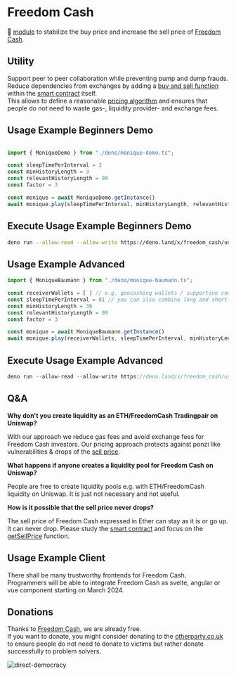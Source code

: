 # Freedom Cash
🦕 [module](https://deno.land/x/freedom_cash) to stabilize the buy price and increase the sell price of [Freedom Cash](https://FreedomCash.org).  

## Utility 
Support peer to peer collaboration while preventing pump and dump frauds.  
Reduce dependencies from exchanges by adding a [buy and sell function](https://github.com/monique-baumann/freedom-cash/blob/main/blockchain/freedom-cash.sol#L59-L71) within the [smart contract](https://github.com/monique-baumann/freedom-cash/blob/main/blockchain/freedom-cash.sol) itself.  
This allows to define a reasonable [pricing algorithm](https://github.com/monique-baumann/freedom-cash/blob/main/blockchain/freedom-cash.sol#L49-L58) and ensures that people do not need to waste gas-, liquidity provider- and exchange fees.   

## Usage Example Beginners Demo

```ts

import { MoniqueDemo } from "./deno/monique-demo.ts";

const sleepTimePerInterval = 3
const minHistoryLength = 3
const relevantHistoryLength = 99
const factor = 3

const monique = await MoniqueDemo.getInstance()
await monique.play(sleepTimePerInterval, minHistoryLength, relevantHistoryLength, factor)
```

## Execute Usage Example Beginners Demo

```sh
deno run --allow-read --allow-write https://deno.land/x/freedom_cash/usage-example-beginners-demo.ts
```

## Usage Example Advanced
```ts
import { MoniqueBaumann } from "./deno/monique-baumann.ts";

const receiverWallets = [ ] // e.g. geocashing wallets / supportive communities wallets etc.
const sleepTimePerInterval = 81 // you can also combine long and short term bollingers (instantiating several ones...)
const minHistoryLength = 36
const relevantHistoryLength = 99
const factor = 3

const monique = await MoniqueBaumann.getInstance()
await monique.play(receiverWallets, sleepTimePerInterval, minHistoryLength, relevantHistoryLength, factor)
```

## Execute Usage Example Advanced
```ts
deno run --allow-read --allow-write https://deno.land/x/freedom_cash/usage-example-advanced.ts
```


## Q&A 
<b>Why don't you create liquidity as an ETH/FreedomCash Tradingpair on Uniswap?</b>  
  
With our approach we reduce gas fees and avoid exchange fees for Freedom Cash investors.
Our pricing approach protects against ponzi like vulnerabilities & drops of the [sell price](https://github.com/monique-baumann/freedom-cash/blob/main/blockchain/freedom-cash.sol#L54-L58).


<b>What happens if anyone creates a liquidity pool for Freedom Cash on Uniswap?</b>  
  
People are free to create liquidity pools e.g. with ETH/FreedomCash liquidity on Uniswap. It is just not necessary and not useful.

<b>How is it possible that the sell price never drops?</b>  
  
The sell price of Freedom Cash expressed in Ether can stay as it is or go up. It can never drop.
Please study the [smart contract](https://github.com/monique-baumann/freedom-cash/blob/main/blockchain/freedom-cash.sol) and focus on the [getSellPrice](https://github.com/monique-baumann/freedom-cash/blob/main/blockchain/freedom-cash.sol#L54-L58) function.  

## Usage Example Client
There shall be many trustworthy frontends for Freedom Cash.  
Programmers will be able to integrate Freedom Cash as svelte, angular or vue component starting on March 2024.

## Donations
Thanks to [Freedom Cash](https://FreedomCash.org), we are already free.  
If you want to donate, you might consider donating to the [otherparty.co.uk](https://www.otherparty.co.uk/donate-crypto-the-other-party) to ensure people do not need to donate to victims but rather donate successfully to problem solvers.   
  
![direct-democracy](https://github.com/michael-spengler/sleep/assets/145258627/fe97b7da-62b4-4cf6-9be0-7b03b2f3095a)
